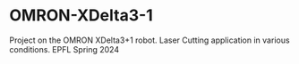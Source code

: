 # OMRON-XDelta3-1
Project on the OMRON XDelta3+1 robot. Laser Cutting application in various conditions. EPFL Spring 2024
